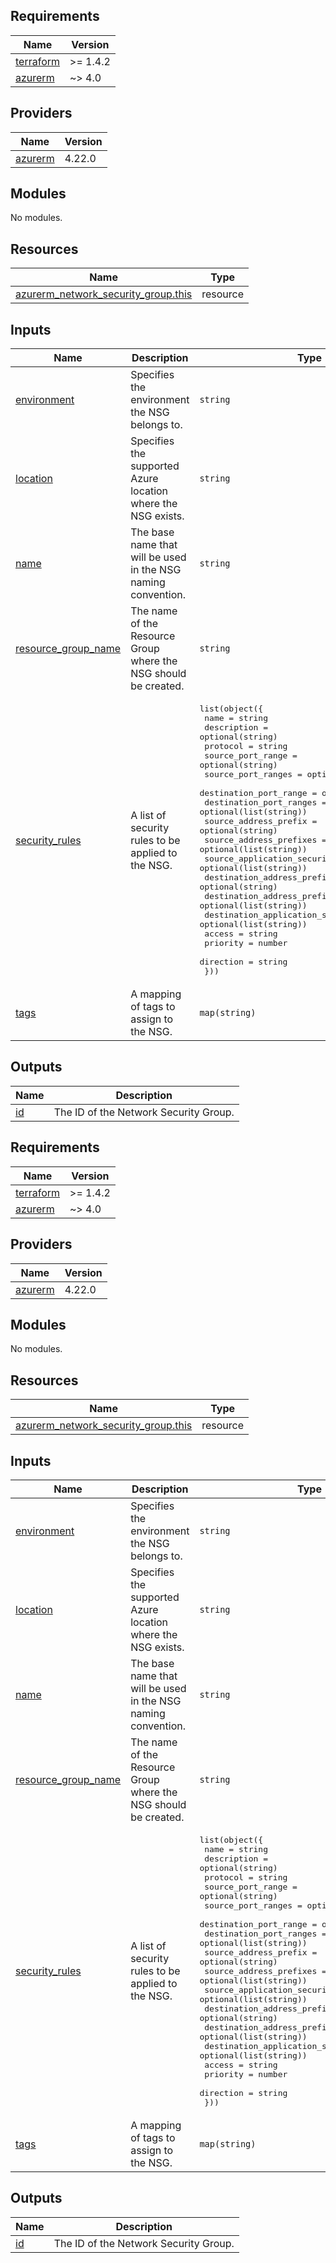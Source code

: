 ## Requirements

| Name | Version |
|------|---------|
| <a name="requirement_terraform"></a> [terraform](#requirement\_terraform) | >= 1.4.2 |
| <a name="requirement_azurerm"></a> [azurerm](#requirement\_azurerm) | ~> 4.0 |

## Providers

| Name | Version |
|------|---------|
| <a name="provider_azurerm"></a> [azurerm](#provider\_azurerm) | 4.22.0 |

## Modules

No modules.

## Resources

| Name | Type |
|------|------|
| [azurerm_network_security_group.this](https://registry.terraform.io/providers/hashicorp/azurerm/latest/docs/resources/network_security_group) | resource |

## Inputs

| Name | Description | Type | Default | Required |
|------|-------------|------|---------|:--------:|
| <a name="input_environment"></a> [environment](#input\_environment) | Specifies the environment the NSG belongs to. | `string` | `"dev"` | no |
| <a name="input_location"></a> [location](#input\_location) | Specifies the supported Azure location where the NSG exists. | `string` | `"westeurope"` | no |
| <a name="input_name"></a> [name](#input\_name) | The base name that will be used in the NSG naming convention. | `string` | n/a | yes |
| <a name="input_resource_group_name"></a> [resource\_group\_name](#input\_resource\_group\_name) | The name of the Resource Group where the NSG should be created. | `string` | n/a | yes |
| <a name="input_security_rules"></a> [security\_rules](#input\_security\_rules) | A list of security rules to be applied to the NSG. | <pre>list(object({<br/>    name                                       = string<br/>    description                                = optional(string)<br/>    protocol                                   = string<br/>    source_port_range                          = optional(string)<br/>    source_port_ranges                         = optional(list(string))<br/>    destination_port_range                     = optional(string)<br/>    destination_port_ranges                    = optional(list(string))<br/>    source_address_prefix                      = optional(string)<br/>    source_address_prefixes                    = optional(list(string))<br/>    source_application_security_group_ids      = optional(list(string))<br/>    destination_address_prefix                 = optional(string)<br/>    destination_address_prefixes               = optional(list(string))<br/>    destination_application_security_group_ids = optional(list(string))<br/>    access                                     = string<br/>    priority                                   = number<br/>    direction                                  = string<br/>  }))</pre> | `[]` | no |
| <a name="input_tags"></a> [tags](#input\_tags) | A mapping of tags to assign to the NSG. | `map(string)` | `{}` | no |

## Outputs

| Name | Description |
|------|-------------|
| <a name="output_id"></a> [id](#output\_id) | The ID of the Network Security Group. |

<!-- BEGIN_TF_DOCS -->
## Requirements

| Name | Version |
|------|---------|
| <a name="requirement_terraform"></a> [terraform](#requirement\_terraform) | >= 1.4.2 |
| <a name="requirement_azurerm"></a> [azurerm](#requirement\_azurerm) | ~> 4.0 |

## Providers

| Name | Version |
|------|---------|
| <a name="provider_azurerm"></a> [azurerm](#provider\_azurerm) | 4.22.0 |

## Modules

No modules.

## Resources

| Name | Type |
|------|------|
| [azurerm_network_security_group.this](https://registry.terraform.io/providers/hashicorp/azurerm/latest/docs/resources/network_security_group) | resource |

## Inputs

| Name | Description | Type | Default | Required |
|------|-------------|------|---------|:--------:|
| <a name="input_environment"></a> [environment](#input\_environment) | Specifies the environment the NSG belongs to. | `string` | `"dev"` | no |
| <a name="input_location"></a> [location](#input\_location) | Specifies the supported Azure location where the NSG exists. | `string` | `"westeurope"` | no |
| <a name="input_name"></a> [name](#input\_name) | The base name that will be used in the NSG naming convention. | `string` | n/a | yes |
| <a name="input_resource_group_name"></a> [resource\_group\_name](#input\_resource\_group\_name) | The name of the Resource Group where the NSG should be created. | `string` | n/a | yes |
| <a name="input_security_rules"></a> [security\_rules](#input\_security\_rules) | A list of security rules to be applied to the NSG. | <pre>list(object({<br/>    name                                       = string<br/>    description                                = optional(string)<br/>    protocol                                   = string<br/>    source_port_range                          = optional(string)<br/>    source_port_ranges                         = optional(list(string))<br/>    destination_port_range                     = optional(string)<br/>    destination_port_ranges                    = optional(list(string))<br/>    source_address_prefix                      = optional(string)<br/>    source_address_prefixes                    = optional(list(string))<br/>    source_application_security_group_ids      = optional(list(string))<br/>    destination_address_prefix                 = optional(string)<br/>    destination_address_prefixes               = optional(list(string))<br/>    destination_application_security_group_ids = optional(list(string))<br/>    access                                     = string<br/>    priority                                   = number<br/>    direction                                  = string<br/>  }))</pre> | `[]` | no |
| <a name="input_tags"></a> [tags](#input\_tags) | A mapping of tags to assign to the NSG. | `map(string)` | `{}` | no |

## Outputs

| Name | Description |
|------|-------------|
| <a name="output_id"></a> [id](#output\_id) | The ID of the Network Security Group. |
<!-- END_TF_DOCS -->
